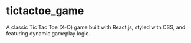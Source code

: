 # tictactoe_game
A classic Tic Tac Toe (X-O) game built with React.js, styled with CSS, and featuring dynamic gameplay logic.

